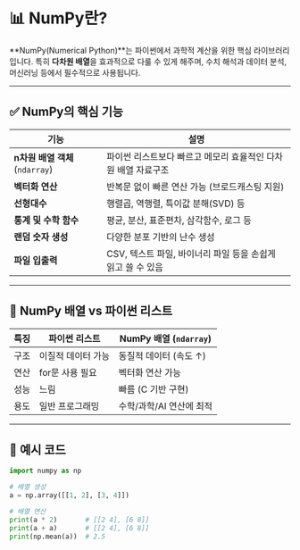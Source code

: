 # 📊 NumPy란?

**NumPy(Numerical Python)**는 파이썬에서 과학적 계산을 위한 핵심 라이브러리입니다. 특히 **다차원 배열**을 효과적으로 다룰 수 있게 해주며, 수치 해석과 데이터 분석, 머신러닝 등에서 필수적으로 사용됩니다.

---

## ✅ NumPy의 핵심 기능

| 기능 | 설명 |
|------|------|
| **n차원 배열 객체** (`ndarray`) | 파이썬 리스트보다 빠르고 메모리 효율적인 다차원 배열 자료구조 |
| **벡터화 연산** | 반복문 없이 빠른 연산 가능 (브로드캐스팅 지원) |
| **선형대수** | 행렬곱, 역행렬, 특이값 분해(SVD) 등 |
| **통계 및 수학 함수** | 평균, 분산, 표준편차, 삼각함수, 로그 등 |
| **랜덤 숫자 생성** | 다양한 분포 기반의 난수 생성 |
| **파일 입출력** | CSV, 텍스트 파일, 바이너리 파일 등을 손쉽게 읽고 쓸 수 있음 |

---

## 🔢 NumPy 배열 vs 파이썬 리스트

| 특징 | 파이썬 리스트 | NumPy 배열 (`ndarray`) |
|------|----------------|------------------------|
| 구조 | 이질적 데이터 가능 | 동질적 데이터 (속도 ↑) |
| 연산 | for문 사용 필요 | 벡터화 연산 가능 |
| 성능 | 느림 | 빠름 (C 기반 구현) |
| 용도 | 일반 프로그래밍 | 수학/과학/AI 연산에 최적 |

---

## 🧪 예시 코드

```python
import numpy as np

# 배열 생성
a = np.array([[1, 2], [3, 4]])

# 배열 연산
print(a * 2)       # [[2 4], [6 8]]
print(a + a)       # [[2 4], [6 8]]
print(np.mean(a))  # 2.5

